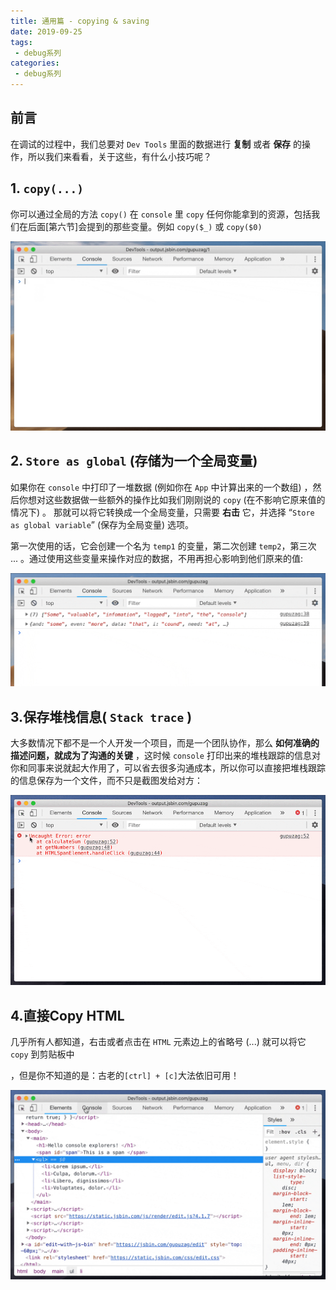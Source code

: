 ```yaml
---
title: 通用篇 - copying & saving
date: 2019-09-25
tags: 
 - debug系列
categories: 
 - debug系列
---
```


## 前言

在调试的过程中，我们总要对 `Dev Tools` 里面的数据进行 **复制** 或者 **保存** 的操作，所以我们来看看，关于这些，有什么小技巧呢？

## 1. `copy(...)`

你可以通过全局的方法 `copy()` 在 `console` 里 `copy` 任何你能拿到的资源，包括我们在后面[第六节]会提到的那些变量。例如 `copy($_)` 或 `copy($0)`



![img](/imgs/debug/copying.gif)



## 2. `Store as global` (存储为一个全局变量)

如果你在 `console` 中打印了一堆数据 (例如你在 `App` 中计算出来的一个数组) ，然后你想对这些数据做一些额外的操作比如我们刚刚说的 `copy` (在不影响它原来值的情况下) 。 那就可以将它转换成一个全局变量，只需要 **右击** 它，并选择 “`Store as global variable`” (保存为全局变量) 选项。

第一次使用的话，它会创建一个名为 `temp1` 的变量，第二次创建 `temp2`，第三次 ... 。通过使用这些变量来操作对应的数据，不用再担心影响到他们原来的值:



![img](/imgs/debug/global.gif)



## 3.保存堆栈信息( `Stack trace` )

大多数情况下都不是一个人开发一个项目，而是一个团队协作，那么 **如何准确的描述问题，就成为了沟通的关键** ，这时候 `console` 打印出来的堆栈跟踪的信息对你和同事来说就起大作用了，可以省去很多沟通成本，所以你可以直接把堆栈跟踪的信息保存为一个文件，而不只是截图发给对方：



![img](/imgs/debug/saving.gif)



## 4.直接Copy HTML

几乎所有人都知道，右击或者点击在 `HTML` 元素边上的省略号 (...) 就可以将它 `copy` 到剪贴板中

，但是你不知道的是：古老的`[ctrl] + [c]`大法依旧可用！

![img](/imgs/debug/copy_html.gif)
